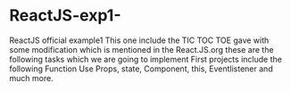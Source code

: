 # ReactJS-exp1-
ReactJS official example1
This one include the TIC TOC TOE gave with some modification which is mentioned in the React.JS.org
these are the following tasks which we are going to implement 
First projects include the following Function
Use Props, state, Component, this, Eventlistener and much more.

